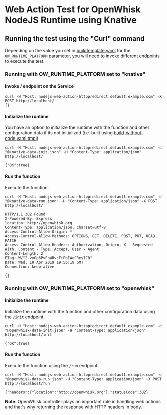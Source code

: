 <!--
#
# Licensed to the Apache Software Foundation (ASF) under one or more
# contributor license agreements.  See the NOTICE file distributed with
# this work for additional information regarding copyright ownership.
# The ASF licenses this file to You under the Apache License, Version 2.0
# (the "License"); you may not use this file except in compliance with
# the License.  You may obtain a copy of the License at
#
#     http://www.apache.org/licenses/LICENSE-2.0
#
# Unless required by applicable law or agreed to in writing, software
# distributed under the License is distributed on an "AS IS" BASIS,
# WITHOUT WARRANTIES OR CONDITIONS OF ANY KIND, either express or implied.
# See the License for the specific language governing permissions and
# limitations under the License.
#
-->

# Web Action Test for OpenWhisk NodeJS Runtime using Knative

## Running the test using the "Curl" command

Depending on the value you set in [buildtemplate.yaml](../../buildtemplate.yaml) for the ```OW_RUNTIME_PLATFORM``` parameter, you will need to invoke different endpoints to execute the test.

### Running with OW_RUNTIME_PLATFORM set to "knative"

#### Invoke / endpoint on the Service

```
curl -H "Host: nodejs-web-action-httppredirect.default.example.com" -X POST http://localhost/
{}
```

#### Initialize the runtime

You have an option to initialize the runtime with the function and other configuration data if its not initialized (i.e. built using [build-without-code.yaml.tmpl](build-without-code.yaml.tmpl))

```
curl -H "Host: nodejs-web-action-httppredirect.default.example.com" -d "@knative-data-init.json" -H "Content-Type: application/json" http://localhost/

{"OK":true}
```

#### Run the function

Execute the function.

```
curl -H "Host: nodejs-web-action-httppredirect.default.example.com" -d "@knative-data-run.json" -H "Content-Type: application/json" -X POST http://localhost/

HTTP/1.1 302 Found
X-Powered-By: Express
location: http://openwhisk.org
Content-Type: application/json; charset=utf-8
Access-Control-Allow-Origin: *
Access-Control-Allow-Methods: OPTIONS, GET, DELETE, POST, PUT, HEAD, PATCH
Access-Control-Allow-Headers: Authorization, Origin, X - Requested - With, Content - Type, Accept, User - Agent
Content-Length: 2
ETag: W/"2-vyGp6PvFo4RvsFtPoIWeCReyIC8"
Date: Wed, 10 Apr 2019 19:56:19 GMT
Connection: keep-alive

{}
```


### Running with OW_RUNTIME_PLATFORM set to "openwhisk"

#### Initialize the runtime

Initialize the runtime with the function and other configuration data using the ```/init``` endpoint.

```
curl -H "Host: nodejs-web-aciton-httppredirect.default.example.com" -d "@openwhisk-data-init.json" -H "Content-Type: application/json" http://localhost/init

{"OK":true}
```

#### Run the function

Execute the function using the ```/run``` endpoint.

```
curl -H "Host: nodejs-web-action-httppredirect.default.example.com" -d "@openwhisk-data-run.json" -H "Content-Type: application/json" -X POST http://localhost/run

{"headers":{"location":"http://openwhisk.org"},"statusCode":302}
```

**Note**: OpenWhisk controller plays an important role in handling web actions and that's why returning the response with HTTP headers in body.
